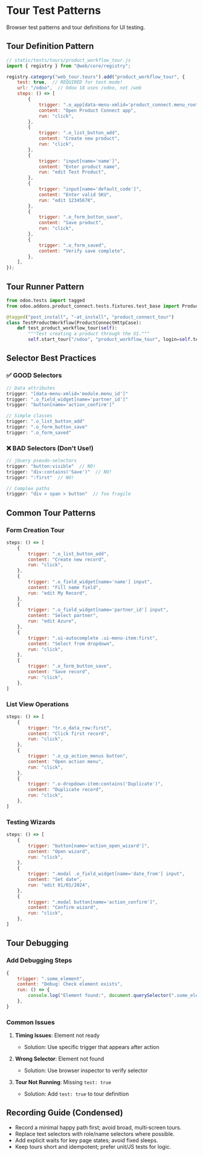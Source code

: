 # Tour Test Patterns

Browser test patterns and tour definitions for UI testing.

## Tour Definition Pattern

```javascript
// static/tests/tours/product_workflow_tour.js
import { registry } from "@web/core/registry";

registry.category("web_tour.tours").add("product_workflow_tour", {
    test: true,  // REQUIRED for test mode!
    url: "/odoo",  // Odoo 18 uses /odoo, not /web
    steps: () => [
        {
            trigger: ".o_app[data-menu-xmlid='product_connect.menu_root']",
            content: "Open Product Connect app",
            run: "click",
        },
        {
            trigger: ".o_list_button_add",
            content: "Create new product",
            run: "click",
        },
        {
            trigger: "input[name='name']",
            content: "Enter product name",
            run: "edit Test Product",
        },
        {
            trigger: "input[name='default_code']",
            content: "Enter valid SKU",
            run: "edit 12345678",
        },
        {
            trigger: ".o_form_button_save",
            content: "Save product",
            run: "click",
        },
        {
            trigger: ".o_form_saved",
            content: "Verify save complete",
        },
    ],
});
```

## Tour Runner Pattern

```python
from odoo.tests import tagged
from odoo.addons.product_connect.tests.fixtures.test_base import ProductConnectHttpCase

@tagged("post_install", "-at_install", "product_connect_tour")
class TestProductWorkflow(ProductConnectHttpCase):
    def test_product_workflow_tour(self):
        """Test creating a product through the UI."""
        self.start_tour("/odoo", "product_workflow_tour", login=self.test_user.login)
```

## Selector Best Practices

### ✅ GOOD Selectors

```javascript
// Data attributes
trigger: "[data-menu-xmlid='module.menu_id']"
trigger: ".o_field_widget[name='partner_id']"
trigger: "button[name='action_confirm']"

// Simple classes
trigger: ".o_list_button_add"
trigger: ".o_form_button_save"
trigger: ".o_form_saved"
```

### ❌ BAD Selectors (Don't Use!)

```javascript
// jQuery pseudo-selectors
trigger: "button:visible"  // NO!
trigger: "div:contains('Save')"  // NO!
trigger: ":first"  // NO!

// Complex paths
trigger: "div > span > button"  // Too fragile
```

## Common Tour Patterns

### Form Creation Tour

```javascript
steps: () => [
    {
        trigger: ".o_list_button_add",
        content: "Create new record",
        run: "click",
    },
    {
        trigger: ".o_field_widget[name='name'] input",
        content: "Fill name field",
        run: "edit My Record",
    },
    {
        trigger: ".o_field_widget[name='partner_id'] input",
        content: "Select partner",
        run: "edit Azure",
    },
    {
        trigger: ".ui-autocomplete .ui-menu-item:first",
        content: "Select from dropdown",
        run: "click",
    },
    {
        trigger: ".o_form_button_save",
        content: "Save record",
        run: "click",
    },
]
```

### List View Operations

```javascript
steps: () => [
    {
        trigger: "tr.o_data_row:first",
        content: "Click first record",
        run: "click",
    },
    {
        trigger: ".o_cp_action_menus button",
        content: "Open action menu",
        run: "click",
    },
    {
        trigger: ".o-dropdown-item:contains('Duplicate')",
        content: "Duplicate record",
        run: "click",
    },
]
```

### Testing Wizards

```javascript
steps: () => [
    {
        trigger: "button[name='action_open_wizard']",
        content: "Open wizard",
        run: "click",
    },
    {
        trigger: ".modal .o_field_widget[name='date_from'] input",
        content: "Set date",
        run: "edit 01/01/2024",
    },
    {
        trigger: ".modal button[name='action_confirm']",
        content: "Confirm wizard",
        run: "click",
    },
]
```

## Tour Debugging

### Add Debugging Steps

```javascript
{
    trigger: ".some_element",
    content: "Debug: Check element exists",
    run: () => {
        console.log("Element found:", document.querySelector(".some_element"));
    },
}
```

### Common Issues

1. **Timing Issues**: Element not ready
    - Solution: Use specific trigger that appears after action

2. **Wrong Selector**: Element not found
    - Solution: Use browser inspector to verify selector

3. **Tour Not Running**: Missing `test: true`
    - Solution: Add `test: true` to tour definition

## Recording Guide (Condensed)

- Record a minimal happy path first; avoid broad, multi‑screen tours.
- Replace text selectors with role/name selectors where possible.
- Add explicit waits for key page states; avoid fixed sleeps.
- Keep tours short and idempotent; prefer unit/JS tests for logic.
